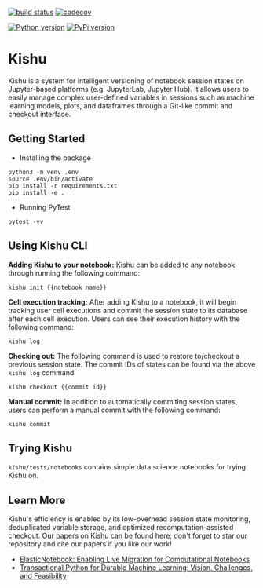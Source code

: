 [![build status](https://github.com/illinoisdata/kishu/actions/workflows/kishu.yml/badge.svg)](htps://github.com/illinoisdata/kishu)
[![codecov](https://codecov.io/gh/illinoisdata/kishu/graph/badge.svg?token=14WRVYQBZO)](https://codecov.io/gh/illinoisdata/kishu)
<!---
[![commits last month](https://img.shields.io/github/commit-activity/m/illinoisdata/ElasticNotebook)](htps://github.com/illinoisdata/kishu)
[![GitHub stars](https://img.shields.io/github/stars/illinoisdata/ElasticNotebook)](htps://github.com/illinoisdata/kishu)
--->
[![Python version](https://img.shields.io/pypi/pyversions/kishu)](https://pypi.org/project/kishu/)
[![PyPi version](https://img.shields.io/pypi/v/kishu)](https://pypi.org/project/kishu/)

# Kishu 

Kishu is a system for intelligent versioning of notebook session states on Jupyter-based platforms (e.g. JupyterLab, Jupyter Hub). It allows users to easily manage complex user-defined variables in sessions such as machine learning models, plots, and dataframes through a Git-like commit and checkout interface.

## Getting Started

- Installing the package
```
python3 -m venv .env
source .env/bin/activate
pip install -r requirements.txt
pip install -e .
```

- Running PyTest
```
pytest -vv
```

## Using Kishu CLI

**Adding Kishu to your notebook:** Kishu can be added to any notebook through running the following command:

```
kishu init {{notebook name}}
```

**Cell execution tracking:** After adding Kishu to a notebook, it will begin tracking user cell executions and commit the session state to its database after each cell execution. Users can see their execution history with the following command:

```
kishu log
```

**Checking out:** The following command is used to restore to/checkout a previous session state. The commit IDs of states can be found via the above `kishu log` command.

```
kishu checkout {{commit id}}
```

**Manual commit:** In addition to automatically commiting session states, users can perform a manual commit with the following command:

```
kishu commit
```

## Trying Kishu

`kishu/tests/notebooks` contains simple data science notebooks for trying Kishu on.

## Learn More

Kishu's efficiency is enabled by its low-overhead session state monitoring, deduplicated variable storage, and optimized recomputation-assisted checkout. Our papers on Kishu can be found here; don't forget to star our repository and cite our papers if you like our work!

- [ElasticNotebook: Enabling Live Migration for Computational Notebooks](https://arxiv.org/abs/2309.11083)
- [Transactional Python for Durable Machine Learning: Vision, Challenges, and Feasibility](https://dl.acm.org/doi/abs/10.1145/3595360.3595855)
